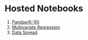 # Hosted Notebooks

1. [Pandas(6-10)](https://nbviewer.jupyter.org/github/prakhar21/100-Days-of-ML/blob/master/day2/Pandas%286-10%29.ipynb)
2. [Multivariate Regression](https://nbviewer.jupyter.org/github/prakhar21/100-Days-of-ML/blob/master/day2/Multivariate%20Regression.ipynb)
3. [Data Spread](http://nbviewer.jupyter.org/github/prakhar21/100-Days-of-ML/blob/master/day2/Data%20Spread.ipynb)
